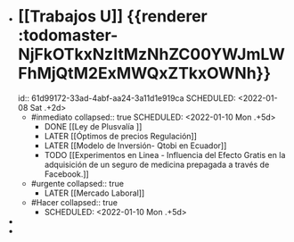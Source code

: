 - # [[Trabajos U]]  {{renderer :todomaster-NjFkOTkxNzItMzNhZC00YWJmLWFhMjQtM2ExMWQxZTkxOWNh}}
  id:: 61d99172-33ad-4abf-aa24-3a11d1e919ca
  SCHEDULED: <2022-01-08 Sat .+2d>
	- #inmediato
	  collapsed:: true
	  SCHEDULED: <2022-01-10 Mon .+5d>
		- DONE  [[Ley de Plusvalía ]]
		- LATER [[Óptimos de precios Regulación]]
		- LATER [[Modelo de Inversión- Qtobi en Ecuador]]
		- TODO [[Experimentos  en Linea - Influencia del Efecto Gratis en la adquisición de un seguro de medicina prepagada a través de Facebook.]]
	- #urgente
	  collapsed:: true
		- LATER [[Mercado Laboral]]
	- #Hacer
	  collapsed:: true
		- SCHEDULED: <2022-01-10 Mon .+5d>
-
-